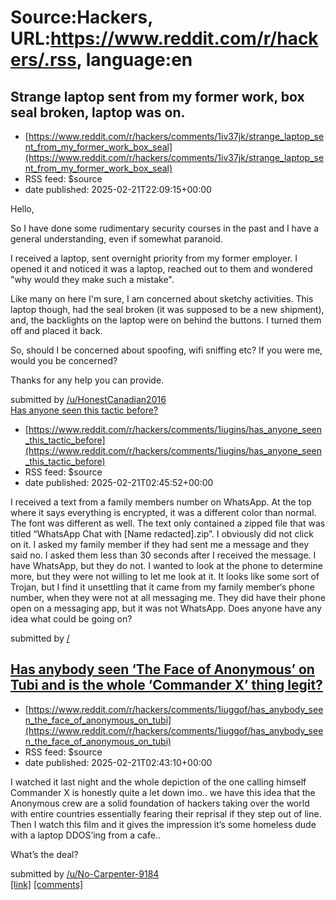 # Source:Hackers, URL:https://www.reddit.com/r/hackers/.rss, language:en

## Strange laptop sent from my former work, box seal broken, laptop was on.
 - [https://www.reddit.com/r/hackers/comments/1iv37jk/strange_laptop_sent_from_my_former_work_box_seal](https://www.reddit.com/r/hackers/comments/1iv37jk/strange_laptop_sent_from_my_former_work_box_seal)
 - RSS feed: $source
 - date published: 2025-02-21T22:09:15+00:00

<!-- SC_OFF --><div class="md"><p>Hello, </p> <p>So I have done some rudimentary security courses in the past and I have a general understanding, even if somewhat paranoid.</p> <p>I received a laptop, sent overnight priority from my former employer. I opened it and noticed it was a laptop, reached out to them and wondered &quot;why would they make such a mistake&quot;.</p> <p>Like many on here I&#39;m sure, I am concerned about sketchy activities. This laptop though, had the seal broken (it was supposed to be a new shipment), and, the backlights on the laptop were on behind the buttons. I turned them off and placed it back.</p> <p>So, should I be concerned about spoofing, wifi sniffing etc? If you were me, would you be concerned?</p> <p>Thanks for any help you can provide.</p> </div><!-- SC_ON --> &#32; submitted by &#32; <a href="https://www.reddit.com/user/HonestCanadian2016"> /u/HonestCanadian2016 </a> <br/> <span><a href="https://www.reddit.com/r/hackers/comments/1iv37jk/strange_

## Has anyone seen this tactic before?
 - [https://www.reddit.com/r/hackers/comments/1iugins/has_anyone_seen_this_tactic_before](https://www.reddit.com/r/hackers/comments/1iugins/has_anyone_seen_this_tactic_before)
 - RSS feed: $source
 - date published: 2025-02-21T02:45:52+00:00

<!-- SC_OFF --><div class="md"><p>I received a text from a family members number on WhatsApp. At the top where it says everything is encrypted, it was a different color than normal. The font was different as well. The text only contained a zipped file that was titled “WhatsApp Chat with [Name redacted].zip”. I obviously did not click on it. I asked my family member if they had sent me a message and they said no. I asked them less than 30 seconds after I received the message. I have WhatsApp, but they do not. I wanted to look at the phone to determine more, but they were not willing to let me look at it. It looks like some sort of Trojan, but I find it unsettling that it came from my family member‘s phone number, when they were not at all messaging me. They did have their phone open on a messaging app, but it was not WhatsApp. Does anyone have any idea what could be going on? </p> </div><!-- SC_ON --> &#32; submitted by &#32; <a href="https://www.reddit.com/user/Equivalent_War_415"> /

## Has anybody seen ‘The Face of Anonymous’ on Tubi and is the whole ‘Commander X’ thing legit?
 - [https://www.reddit.com/r/hackers/comments/1iuggof/has_anybody_seen_the_face_of_anonymous_on_tubi](https://www.reddit.com/r/hackers/comments/1iuggof/has_anybody_seen_the_face_of_anonymous_on_tubi)
 - RSS feed: $source
 - date published: 2025-02-21T02:43:10+00:00

<!-- SC_OFF --><div class="md"><p>I watched it last night and the whole depiction of the one calling himself Commander X is honestly quite a let down imo.. we have this idea that the Anonymous crew are a solid foundation of hackers taking over the world with entire countries essentially fearing their reprisal if they step out of line. Then I watch this film and it gives the impression it’s some homeless dude with a laptop DDOS’ing from a cafe..</p> <p>What’s the deal?</p> </div><!-- SC_ON --> &#32; submitted by &#32; <a href="https://www.reddit.com/user/No-Carpenter-9184"> /u/No-Carpenter-9184 </a> <br/> <span><a href="https://www.reddit.com/r/hackers/comments/1iuggof/has_anybody_seen_the_face_of_anonymous_on_tubi/">[link]</a></span> &#32; <span><a href="https://www.reddit.com/r/hackers/comments/1iuggof/has_anybody_seen_the_face_of_anonymous_on_tubi/">[comments]</a></span>

